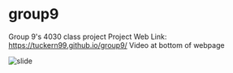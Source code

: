 # group9
Group 9's 4030 class project
Project Web Link:
https://tuckern99.github.io/group9/
Video at bottom of webpage

![slide](https://github.com/tuckern99/group9/blob/main/slide.png?raw=true)
